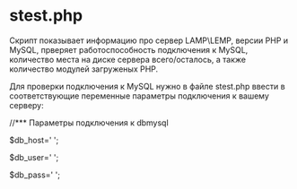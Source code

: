 # stest.php
Скрипт показывает информацию про сервер LAMP\LEMP, версии PHP и MySQL, прверяет работоспособность подключения к MySQL, количество места на диске сервера всего/осталось, а также количество модулей загруженых PHP.

Для проверки подключения к MySQL нужно в файле stest.php ввести в соответствующие переменные параметры подключения к вашему серверу:

//*** Параметры подключения к dbmysql

$db_host=' ';

$db_user=' ';

$db_pass=' ';
